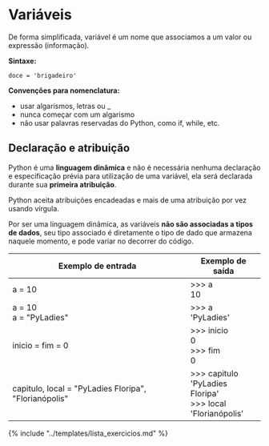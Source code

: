 # Variáveis

De forma simplificada, variável é um nome que associamos a um valor ou expressão (informação).

**Sintaxe:** 
```
doce = 'brigadeiro'
```

**Convenções para nomenclatura:**

- usar algarismos, letras ou _
- nunca começar com um algarismo
- não usar palavras reservadas do Python, como if, while, etc.
  
## Declaração e atribuição

Python é uma **linguagem dinâmica** e não é necessária nenhuma declaração e especificação prévia para utilização de uma variável, ela será declarada durante sua **primeira atribuição**. 

Python aceita atribuições encadeadas e mais de uma atribuição por vez usando vírgula.

Por ser uma linguagem dinâmica, as variáveis **não são associadas a tipos de dados**, seu tipo associado é diretamente o tipo de dado que armazena naquele momento, e pode variar no decorrer do código.

|Exemplo de entrada |Exemplo de saída
|--|--
|a = 10 |>>> a <br/>10
|a = 10 <br />a = "PyLadies" |>>> a <br />'PyLadies'
|inicio = fim = 0 |>>> inicio <br />0 <br />>>> fim <br />0
|capitulo, local = "PyLadies Floripa", "Florianópolis"|>>> capitulo <br />'PyLadies Floripa' <br />>>> local <br />'Florianópolis'

{% include "../templates/lista_exercicios.md" %}